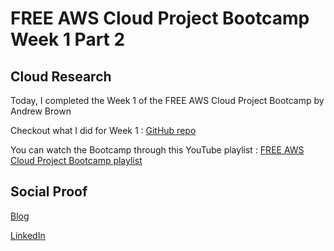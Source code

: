 # FREE AWS Cloud Project Bootcamp Week 1 Part 2

## Cloud Research

Today, I completed the Week 1 of the FREE AWS Cloud Project Bootcamp by Andrew Brown

Checkout what I did for Week 1 : [GitHub repo](https://github.com/aaditunni/aws-bootcamp-cruddur-2023/blob/main/journal/week1/week1.md)

You can watch the Bootcamp through this YouTube playlist : [FREE AWS Cloud Project Bootcamp playlist](https://youtube.com/playlist?list=PLBfufR7vyJJ7k25byhRXJldB5AiwgNnWv)


## Social Proof

[Blog](https://dev.to/aaditunni/free-aws-cloud-project-bootcamp-2j16)

[LinkedIn](https://www.linkedin.com/posts/aaditunni_100daysofcloud-aws-cloud-activity-7035247895805083648-hYaF?utm_source=share&utm_medium=member_desktop)

